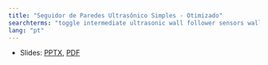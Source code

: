 ```yaml
---
title: "Seguidor de Paredes Ultrasônico Simples - Otimizado"
searchterms: "toggle intermediate ultrasonic wall follower sensors wall_follower ultrasonic_wall_follower seguidor_de_paredes_ultrasônico_simples_&_otimizado"
lang: "pt"
---
```

 <ul>
 <li class="ng-binding">Slides:
 <a href="translations/pt-br/intermediate/UltrasonicWallFollow.pptx">PPTX</a>,
 <a href="translations/pt-br/intermediate/UltrasonicWallFollow.pdf">PDF</a>
 </li>
 </ul>
